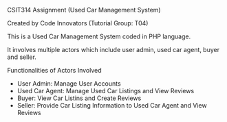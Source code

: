 CSIT314 Assignment (Used Car Management System) 

Created by Code Innovators (Tutorial Group: T04)

This is a Used Car Management System coded in PHP language.

It involves multiple actors which include user admin, used car agent, buyer and seller.

Functionalities of Actors Involved
- User Admin: Manage User Accounts
- Used Car Agent: Manage Used Car Listings and View Reviews
- Buyer: View Car Listins and Create Reviews
- Seller: Provide Car Listing Information to Used Car Agent and View Reviews



